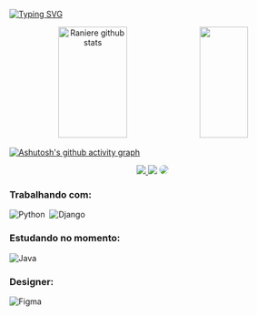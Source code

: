 [![Typing SVG](https://readme-typing-svg.herokuapp.com/?color=fcf403&size=35&center=true&vCenter=true&width=1000&lines=Olá,+Meu+nome+é+Raniere;Tenho+20+anos;Sou+Brasileiro;Atualmente+estudo+ADS;Sejam+Bem-vindos!+:%29)](https://git.io/typing-svg)

<div align="center">  
  <img width="49%" height="195px" src="https://github-readme-stats.vercel.app/api?username=Ranierelp&show_icons=true&count_private=true&hide_border=true&title_color=fcf403&icon_color=fcf403&text_color=c9d1d9&bg_color=0d1117" alt="Raniere github stats" /> 
  <img width="41%" height="195px" src="https://github-readme-stats.vercel.app/api/top-langs/?username=Ranierelp&layout=compact&hide_border=true&title_color=fcf403&text_color=ff91a4&bg_color=0d1117" />
</div>


[![Ashutosh's github activity graph](https://github-readme-activity-graph.cyclic.app/graph?username=Ranierelp&bg_color=0d1117&color=d6d6d6&line=ffea00&point=c4c4c4&area=true&hide_border=true)](https://github.com/ashutosh00710/github-readme-activity-graph)


<div align="center"> 
<a href="https://www.instagram.com/raniere_lp2/#" target="_blank"><img src="https://img.shields.io/badge/-Instagram-%23E4405F?style=for-the-badge&logo=instagram&logoColor=white"</a>
<a href = "mailto:raniereWork@outlook.com"> <img src="https://img.shields.io/badge/-Gmail-%23333?style=for-the-badge&logo=gmail&logoColor=white" target="_blank"></a>
<a href="https://www.linkedin.com/in/raniere-luiz-b875b1275/" target="_blank"><img src="https://img.shields.io/badge/-LinkedIn-%230077B5?style=for-the-badge&logo=linkedin&logoColor=white" style="border-radius: 30px" target="_blank"></a> 
 </div>

  ### Trabalhando com:
![Python](https://img.shields.io/badge/Python-14354C?style=for-the-badge&logo=python&logoColor=white)&nbsp;
![Django](https://img.shields.io/badge/Django-092E20?style=for-the-badge&logo=django&logoColor=white)&nbsp;
    
  ### Estudando no momento:
![Java](https://img.shields.io/badge/Java-ED8B00?style=for-the-badge&logo=openjdk&logoColor=white)&nbsp;
  
  
   ### Designer:
![Figma](https://img.shields.io/badge/Figma-F24E1E?style=for-the-badge&logo=figma&logoColor=white)&nbsp;
  	
